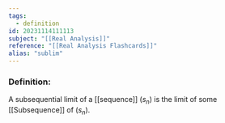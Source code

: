```yaml
---
tags:
  - definition
id: 20231114111113
subject: "[[Real Analysis]]"
reference: "[[Real Analysis Flashcards]]"
alias: "sublim"
---
```

### Definition:
A subsequential limit of a [[sequence]] $(s_{n})$ is the limit of some [[Subsequence]] of $(s_n)$.